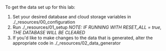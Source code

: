 To get the data set up for this lab:
1. Set your desired database and cloud storage variables in ./_resources/00_configuration 
2. Run ./_resources/01_setup *NOTE: IF RUNNING WITH RESET_ALL = true, THE DATABASE WILL BE CLEARED*
3. If you'd like to make changes to the data that is generated, alter the appropriate code in ./_resources/02_data_generator